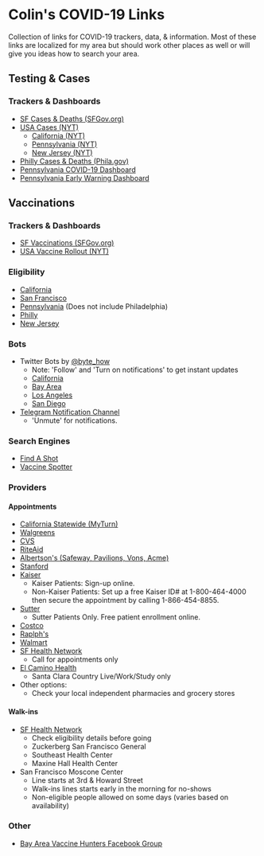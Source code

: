 # Colin's COVID-19 Links
Collection of links for COVID-19 trackers, data, & information. Most of these links are
localized for my area but should work other places as well or will give you ideas
how to search your area.

## Testing & Cases

### Trackers & Dashboards
- [SF Cases & Deaths (SFGov.org)](https://data.sfgov.org/stories/s/dak2-gvuj)
- [USA Cases (NYT)](https://www.nytimes.com/interactive/2020/us/coronavirus-us-cases.html)
  - [California (NYT)](https://www.nytimes.com/interactive/2020/us/california-coronavirus-cases.html)
  - [Pennsylvania (NYT)](https://www.nytimes.com/interactive/2020/us/pennsylvania-coronavirus-cases.html)
  - [New Jersey (NYT)](https://www.nytimes.com/interactive/2020/us/new-jersey-coronavirus-cases.html)
- [Philly Cases & Deaths (Phila.gov)](https://www.phila.gov/programs/coronavirus-disease-2019-covid-19/testing-and-data/)
- [Pennsylvania COVID-19 Dashboard](https://experience.arcgis.com/experience/ed2def13f9b045eda9f7d22dbc9b500e)
- [Pennsylvania Early Warning Dashboard](https://www.health.pa.gov/topics/disease/coronavirus/Pages/Monitoring-Dashboard.aspx)

## Vaccinations

### Trackers & Dashboards
- [SF Vaccinations (SFGov.org)](https://data.sfgov.org/stories/s/COVID-19-Vaccinations/a49y-jeyc)
- [USA Vaccine Rollout (NYT)](https://www.nytimes.com/interactive/2020/us/covid-19-vaccine-doses.html)

### Eligibility
- [California](https://www.cdph.ca.gov/Programs/CID/DCDC/Pages/COVID-19/VaccineAllocationGuidelines.aspx)
- [San Francisco](https://sf.gov/get-vaccinated-against-covid-19)
- [Pennsylvania](https://www.health.pa.gov/topics/disease/coronavirus/Vaccine/Pages/Vaccine.aspx#distribution) (Does not include Philadelphia)
- [Philly](https://www.phila.gov/2021-03-16-who-is-currently-eligible-to-receive-covid-19-vaccine-in-philadelphia/)
- [New Jersey](https://covid19.nj.gov/faqs/nj-information/slowing-the-spread/who-is-eligible-for-vaccination-in-new-jersey-who-is-included-in-the-vaccination-phases)

### Bots
 - Twitter Bots by [@byte_how](https://twitter.com/byte_how)
   - Note: 'Follow' and 'Turn on notifications' to get instant updates
   - [California](https://twitter.com/CovidVaccineCA)
   - [Bay Area](https://twitter.com/CovidVaccineBA)
   - [Los Angeles](https://twitter.com/CovidVaccineLA)
   - [San Diego](https://twitter.com/CovidVaccineSD)
 - [Telegram Notification Channel](https://t.me/bayareavaccinenotification)
   - 'Unmute' for notifications.

### Search Engines
- [Find A Shot](https://www.findashot.org/)
- [Vaccine Spotter](https://www.vaccinespotter.org/)

### Providers

#### Appointments
- [California Statewide (MyTurn)](https://myturn.ca.gov/)
- [Walgreens](https://www.walgreens.com/findcare/vaccination/covid-19/location-screening)
- [CVS](https://www.cvs.com/immunizations/covid-19-vaccine)
- [RiteAid](https://www.riteaid.com/covid-vaccine-apt)
- [Albertson's (Safeway, Pavilions, Vons, Acme)](https://www.mhealthappointments.com/covidappt)
- [Stanford](https://mychart.stanfordhealthcare.org/MakeAppointment/openscheduling)
- [Kaiser](https://mydoctor.kaiserpermanente.org/covid-19/covid-19-vaccine)
  - Kaiser Patients: Sign-up online.
  - Non-Kaiser Patients: Set up a free Kaiser ID# at 1-800-464-4000 then secure the appointment by calling 1-866-454-8855.
- [Sutter](https://www.sutterhealth.org/for-patients/health-alerts/covid-19-vaccine)
  - Sutter Patients Only. Free patient enrollment online.
- [Costco](https://www.costco.com/covid-vaccine.html)
- [Raplph's](https://www.ralphs.com/rx/guest/get-vaccinated)
- [Walmart](https://www.walmart.com/pharmacy/clinical-services/immunization/scheduled?imzType=covid)
- [SF Health Network](https://sfhealthnetwork.org/covid-19-vaccine/)
  - Call for appointments only
- [El Camino Health](https://www.elcaminohealth.org/covid-19-resource-center/schedule/vaccine)
  - Santa Clara Country Live/Work/Study only
- Other options:
  - Check your local independent pharmacies and grocery stores

#### Walk-ins
- [SF Health Network](https://sfhealthnetwork.org/covid-19-vaccine/)
  - Check eligibility details before going
  - Zuckerberg San Francisco General
  - Southeast Health Center
  - Maxine Hall Health Center
- San Francisco Moscone Center
  - Line starts at 3rd & Howard Street
  - Walk-ins lines starts early in the morning for no-shows
  - Non-eligible people allowed on some days (varies based on availability)

### Other
- [Bay Area Vaccine Hunters Facebook Group](https://www.facebook.com/groups/1384926655173056/)
